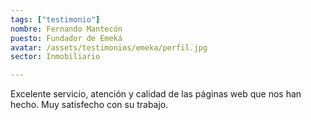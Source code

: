 ```yaml
---
tags: ["testimonio"]
nombre: Fernando Mantecón
puesto: Fundador de Emeká
avatar: /assets/testimonios/emeka/perfil.jpg
sector: Inmobiliario

---
```


Excelente servicio, atención y calidad de las páginas web que nos han hecho. Muy satisfecho con su trabajo.
